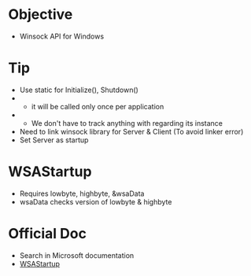 # Objective
- Winsock API for Windows

# Tip
- Use static for Initialize(), Shutdown() 
- - it will be called only once per application
- - We don't have to track anything with regarding its instance
- Need to link winsock library for Server & Client (To avoid linker error)
- Set Server as startup

# WSAStartup
- Requires lowbyte, highbyte, &wsaData
- wsaData checks version of lowbyte & highbyte

# Official Doc
- Search in Microsoft documentation
- [WSAStartup](https://learn.microsoft.com/en-us/windows/win32/api/winsock/nf-winsock-wsastartup)